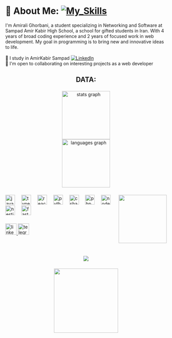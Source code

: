 # 💫 About Me: [![My_Skills](https://skillicons.dev/icons?i=linkedin)](https://www.linkedin.com/in/amiralighorbani/) 

I'm Amirali Ghorbani, a student specializing in Networking and Software at Sampad Amir Kabir High School, a school for gifted students in Iran. With 4 years of broad coding experience and 2 years of focused work in web development. My goal in programming is to bring new and innovative ideas to life.
<br>
<br>
🔭 I study in AmirKabir Sampad [![LinkedIn](https://img.shields.io/badge/LinkedIn-0077B5?style=for-the-badge&logo=linkedin&logoColor=white)](https://www.linkedin.com/school/amirkabir-sampad/posts/?feedView=all)
<br>
🤝 I'm open to collaborating on interesting projects as a web developer<br>
<h2 align="center">DATA:</h2>

###

<div align="center">
  <img src="https://github-readme-stats.vercel.app/api?username=amili-code&hide_title=false&hide_rank=false&show_icons=true&include_all_commits=true&count_private=true&disable_animations=false&theme=dracula&locale=en&hide_border=false" height="150" alt="stats graph" /> <br>
  <img src="https://github-readme-stats.vercel.app/api/top-langs?username=amili-code&locale=en&hide_title=false&layout=compact&card_width=320&langs_count=5&theme=dracula&hide_border=false" height="150" alt="languages graph"  />
</div>

###

<img align="right" height="150" src="https://i.gifer.com/origin/f1/f1c839d0b1fd57dd8ee99936bfe7ecc8_w200.gif"  />

###

<div align="left">
  <img src="https://cdn.jsdelivr.net/gh/devicons/devicon/icons/javascript/javascript-original.svg" height="30" alt="javascript logo"  />
  <img width="12" />
  <img src="https://cdn.jsdelivr.net/gh/devicons/devicon/icons/typescript/typescript-original.svg" height="30" alt="typescript logo"  />
  <img width="12" />
  <img src="https://cdn.jsdelivr.net/gh/devicons/devicon/icons/react/react-original.svg" height="30" alt="react logo"  />
  <img width="12" />
  <img src="https://cdn.jsdelivr.net/gh/devicons/devicon/icons/python/python-original.svg" height="30" alt="python logo"  />
  <img width="12" />
  <img src="https://cdn.jsdelivr.net/gh/devicons/devicon/icons/csharp/csharp-original.svg" height="30" alt="csharp logo"  />
  <img width="12" />
  <img src="https://cdn.jsdelivr.net/gh/devicons/devicon/icons/php/php-original.svg" height="30" alt="php logo"  />
  <img width="12" />
  <img src="https://cdn.jsdelivr.net/gh/devicons/devicon/icons/nodejs/nodejs-original.svg" height="30" alt="nodejs logo"  />
  <img width="12" />
  <img src="https://cdn.jsdelivr.net/gh/devicons/devicon/icons/nestjs/nestjs-original.svg" height="30" alt="nestjs logo"  />
  <img width="12" />
  <img src="https://cdn.jsdelivr.net/gh/devicons/devicon/icons/fastapi/fastapi-original.svg" height="30" alt="fastapi logo"  />
</div>

###

<div align="left">
  <a href="https://www.linkedin.com/in/amiralighorbani" target="_blank">
    <img src="https://img.shields.io/static/v1?message=LinkedIn&logo=linkedin&label=&color=0077B5&logoColor=white&labelColor=&style=for-the-badge" height="35" alt="linkedin logo"  />
  </a>
  <a href="https://t.me/Khodeamili" target="_blank">
    <img src="https://img.shields.io/static/v1?message=Telegram&logo=telegram&label=&color=2CA5E0&logoColor=white&labelColor=&style=for-the-badge" height="35" alt="telegram logo"  />
  </a>
</div>

###

<br clear="both">


###

<div align="center">
  <img src="https://profile-counter.glitch.me/amili-code/count.svg?"  />
</div>

###

<div align="center">
  <img height="200" src="https://media.tenor.com/i3lImBg2UEQAAAAM/scaler-create-impact.gif"  />
</div>

###
